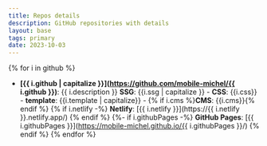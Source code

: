 ```yaml
---
title: Repos details
description: GitHub repositories with details
layout: base
tags: primary
date: 2023-10-03
---
```

{% for i in github %}
- **[{{ i.github | capitalize }}](https://github.com/mobile-michel/{{ i.github }})**: {{ i.description }}
**SSG**: {{i.ssg | capitalize }} - **CSS**: {{i.css}} - **template**: {{i.template | capitalize}} - {% if i.cms %}**CMS**: {{i.cms}}{% endif %}
{% if i.netlify -%}
**Netlify**: [{{ i.netlify }}](https://{{ i.netlify }}.netlify.app/)
{% endif %}
{%- if i.githubPages -%}
**GitHub Pages**: [{{ i.githubPages }}](https://mobile-michel.github.io/{{ i.githubPages }}/)
{% endif %}
{% endfor %}